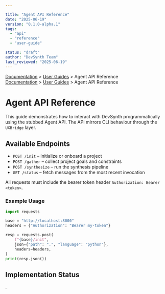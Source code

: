 ```yaml
---

title: "Agent API Reference"
date: "2025-06-19"
version: "0.1.0-alpha.1"
tags:
  - "api"
  - "reference"
  - "user-guide"

status: "draft"
author: "DevSynth Team"
last_reviewed: "2025-06-19"
---
```

<div class="breadcrumbs">
<a href="../index.md">Documentation</a> &gt; <a href="index.md">User Guides</a> &gt; Agent API Reference
</div>

<div class="breadcrumbs">
<a href="../index.md">Documentation</a> &gt; <a href="index.md">User Guides</a> &gt; Agent API Reference
</div>

# Agent API Reference

This guide demonstrates how to interact with DevSynth programmatically using the stubbed Agent API. The API mirrors CLI behaviour through the `UXBridge` layer.

## Available Endpoints

- `POST /init` – initialize or onboard a project
- `POST /gather` – collect project goals and constraints
- `POST /synthesize` – run the synthesis pipeline
- `GET /status` – fetch messages from the most recent invocation


All requests must include the bearer token header `Authorization: Bearer <token>`.

### Example Usage

```python
import requests

base = "http://localhost:8000"
headers = {"Authorization": "Bearer my-token"}

resp = requests.post(
    f"{base}/init",
    json={"path": ".", "language": "python"},
    headers=headers,
)
print(resp.json())
```

## Implementation Status

.
